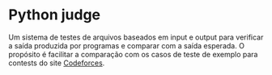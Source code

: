 # Python judge

Um sistema de testes de arquivos baseados em input e output para verificar a saída produzida por programas e comparar com a saída esperada. O propósito é facilitar a comparação com os casos de teste de exemplo para contests do site [Codeforces](https://codeforces.com).
